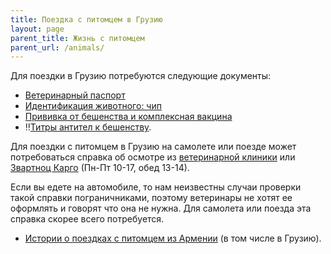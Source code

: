 ```yaml
---
title: Поездка с питомцем в Грузию
layout: page
parent_title: Жизнь с питомцем
parent_url: /animals/
---
```


Для поездки в Грузию потребуются следующие документы:

- [Ветеринарный паспорт](documents.md#vetpassport)
- [Идентификация животного: чип](documents.md#chip)
- [Прививка от бешенства и комплексная вакцина](documents.md#vaccines)
- ‼️[Титры антител к бешенству](georgia-titers.md).

Для поездки с питомцем в Грузию на самолете или поезде может потребоваться справка об осмотре из
[ветеринарной клиники](vetclinics.md) или
[Звартноц Карго](https://yandex.ru/maps/org/zvartnots_cargo_terminal/158938732784/) (Пн-Пт 10-17, обед 13-14).

Если вы едете на автомобиле, то нам неизвестны случаи проверки такой справки пограничниками, поэтому ветеринары не
хотят ее оформлять и говорят что она не нужна. Для самолета или поезда эта справка скорее всего потребуется.

- [Истории о поездках с питомцем из Армении](./stories/from-armenia.md) (в том числе в Грузию).
